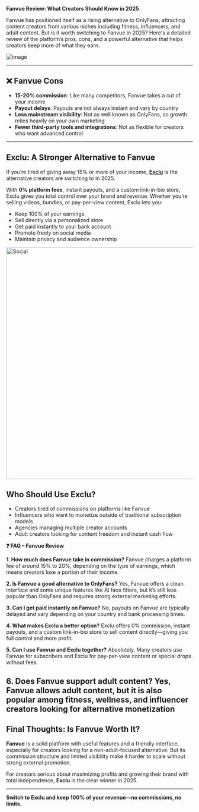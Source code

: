 **Fanvue Review: What Creators Should Know in 2025**

Fanvue has positioned itself as a rising alternative to OnlyFans, attracting content creators from various niches including fitness, influencers, and adult content. But is it worth switching to Fanvue in 2025? Here's a detailed review of the platform’s pros, cons, and a powerful alternative that helps creators keep more of what they earn.

![image](https://github.com/user-attachments/assets/fdf6375f-7659-4008-801d-c4c71b45e16f)

---

## ❌ Fanvue Cons

- **15-20% commission**: Like many competitors, Fanvue takes a cut of your income
- **Payout delays**: Payouts are not always instant and vary by country
- **Less mainstream visibility**: Not as well known as OnlyFans, so growth relies heavily on your own marketing
- **Fewer third-party tools and integrations**: Not as flexible for creators who want advanced control

---

## Exclu: A Stronger Alternative to Fanvue

If you’re tired of giving away 15% or more of your income, **[Exclu](https://exclu.at)** is the alternative creators are switching to in 2025.

With **0% platform fees**, instant payouts, and a custom link-in-bio store, Exclu gives you total control over your brand and revenue. Whether you’re selling videos, bundles, or pay-per-view content, Exclu lets you:

- Keep 100% of your earnings
- Sell directly via a personalized store
- Get paid instantly to your bank account
- Promote freely on social media
- Maintain privacy and audience ownership

<img width="624" alt="Social" src="https://github.com/user-attachments/assets/ff47846f-a258-4452-b99f-dbe84e5853fd" />

## Who Should Use Exclu?

- Creators tired of commissions on platforms like Fanvue
- Influencers who want to monetize outside of traditional subscription models
- Agencies managing multiple creator accounts
- Adult creators looking for content freedom and instant cash flow

**❓ FAQ – Fanvue Review**

**1. How much does Fanvue take in commission?**
Fanvue charges a platform fee of around 15% to 20%, depending on the type of earnings, which means creators lose a portion of their income.

**2. Is Fanvue a good alternative to OnlyFans?**
Yes, Fanvue offers a clean interface and some unique features like AI face filters, but it’s still less popular than OnlyFans and requires strong external marketing efforts.

**3. Can I get paid instantly on Fanvue?**
No, payouts on Fanvue are typically delayed and vary depending on your country and bank processing times.

**4. What makes Exclu a better option?**
Exclu offers 0% commission, instant payouts, and a custom link-in-bio store to sell content directly—giving you full control and more profit.

**5. Can I use Fanvue and Exclu together?**
Absolutely. Many creators use Fanvue for subscribers and Exclu for pay-per-view content or special drops without fees.

**6. Does Fanvue support adult content?**
Yes, Fanvue allows adult content, but it is also popular among fitness, wellness, and influencer creators looking for alternative monetization
---

## Final Thoughts: Is Fanvue Worth It?

**Fanvue** is a solid platform with useful features and a friendly interface, especially for creators looking for a non-adult-focused alternative. But its commission structure and limited visibility make it harder to scale without strong external promotion.

For creators serious about maximizing profits and growing their brand with total independence, **Exclu** is the clear winner in 2025.

---

**Switch to Exclu and keep 100% of your revenue—no commissions, no limits.**
